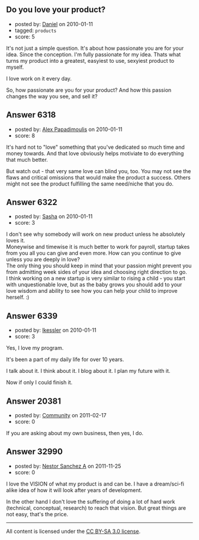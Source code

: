 ## Do you love your product?

- posted by: [Daniel](https://stackexchange.com/users/-1/2188-daniel) on 2010-01-11
- tagged: `products`
- score: 5

It's not just a simple question. It's about how passionate you are for your idea.
Since the conception. 
I'm fully passionate for my idea. Thats what turns my product into a greatest, easyiest to use, sexyiest product to myself.

I love work on it every day.

So, how passionate are you for your product? And how this passion changes the way you see, and sell it? 


## Answer 6318

- posted by: [Alex Papadimoulis](https://stackexchange.com/users/-1/123-alex-papadimoulis) on 2010-01-11
- score: 8

It's hard not to "love" something that you've dedicated so much time and money towards. And that love obviously helps motiviate to do everything that much better.

But watch out - that very same love can blind you, too. You may not see the flaws and critical omissions that would make the product a success. Others might not see the product fulfilling the same need/niche that you do. 


## Answer 6322

- posted by: [Sasha](https://stackexchange.com/users/-1/2032-sasha) on 2010-01-11
- score: 3

I don't see why somebody will work on new product unless he absolutely loves it.<br> Moneywise and timewise it is much better to work for payroll, startup takes from you all you can give and even more. How can you continue to give unless you are deeply in love? <br>
The only thing you should keep in mind that your passion might prevent you from admitting week sides of your idea and choosing right direction to go. <br>
I think working on a new startup is very similar to rising a child - you start with unquestionable love, but as the baby grows you should add to your love wisdom and ability to see how you can help your child to improve herself.
:)


## Answer 6339

- posted by: [lkessler](https://stackexchange.com/users/-1/1491-lkessler) on 2010-01-11
- score: 3

Yes, I love my program.

It's been a part of my daily life for over 10 years. 

I talk about it. I think about it. I blog about it. I plan my future with it.

Now if only I could finish it.


## Answer 20381

- posted by: [Community](https://stackexchange.com/users/-1/-1-community) on 2011-02-17
- score: 0

If you are asking about my own business, then yes, I do. 


## Answer 32990

- posted by: [Nestor Sanchez A](https://stackexchange.com/users/-1/1476-nestor-sanchez-a) on 2011-11-25
- score: 0

I love the VISION of what my product is and can be. I have a dream/sci-fi alike idea of how it will look after years of development.

In the other hand I don't love the suffering of doing a lot of hard work (technical, conceptual, research) to reach that vision. But great things are not easy, that's the price.



---

All content is licensed under the [CC BY-SA 3.0 license](https://creativecommons.org/licenses/by-sa/3.0/).
